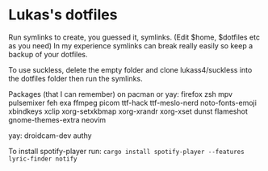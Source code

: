 # Lukas's dotfiles
Run symlinks to create, you guessed it, symlinks. (Edit $home, $dotfiles etc as you need)
In my experience symlinks can break really easily so keep a backup of your dotfiles.

To use suckless, delete the empty folder and clone lukass4/suckless into the dotfiles folder then run the symlinks.

Packages (that I can remember) on pacman or yay: firefox zsh mpv pulsemixer feh exa ffmpeg picom ttf-hack ttf-meslo-nerd noto-fonts-emoji xbindkeys xclip xorg-setxkbmap xorg-xrandr xorg-xset dunst flameshot gnome-themes-extra neovim

yay: droidcam-dev authy 

To install spotify-player run: `cargo install spotify-player --features lyric-finder notify`
